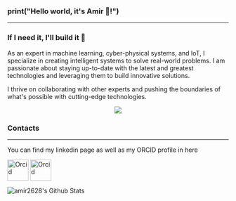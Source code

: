 ### print("Hello world, it's Amir 🤖!")
---

### If I need it, I'll build it 🦾

As an expert in machine learning, cyber-physical systems, and IoT, I specialize in creating intelligent systems to solve real-world problems. I am passionate about staying up-to-date with the latest and greatest technologies and leveraging them to build innovative solutions.

I thrive on collaborating with other experts and pushing the boundaries of what's possible with cutting-edge technologies.

<p align="center">
  <a href="https://github.com/amir2628">
    <img src="https://skillicons.dev/icons?i=git,py,matlab,docker,aws,tensorflow,linux,vscode,androidstudio,flutter" />
  </a>
</p>

### Contacts
---
You can find my linkedin page as well as my ORCID profile in here

[<img align="center" alt="Orcid" width="48px" src="https://user-images.githubusercontent.com/56083377/219612673-0ded6209-1d0e-47a6-93d8-a13f4f972da4.svg" />](https://orcid.org/0000-0001-5671-3710)   [<img align="center" alt="Orcid" width="48px" src="https://user-images.githubusercontent.com/56083377/219613739-82611ccd-04a5-4d66-bd1d-e79760ee7859.png" />](https://www.linkedin.com/in/amir-bahrami-0921a697)

<p>
</p>
<p>
</p>

<img align="left" alt="amir2628's Github Stats" src="https://github-readme-stats.vercel.app/api?username=amir2628&show_icons=true&hide_border=true&theme=buefy" />

